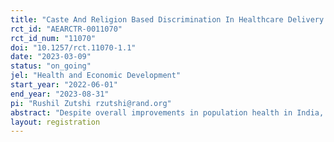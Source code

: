 ```yaml
---
title: "Caste And Religion Based Discrimination In Healthcare Delivery: Evidence From India"
rct_id: "AEARCTR-0011070"
rct_id_num: "11070"
doi: "10.1257/rct.11070-1.1"
date: "2023-03-09"
status: "on_going"
jel: "Health and Economic Development"
start_year: "2022-06-01"
end_year: "2023-08-31"
pi: "Rushil Zutshi rzutshi@rand.org"
abstract: "Despite overall improvements in population health in India, there remain significant differences in health outcomes along caste and religious lines. Due to the lack of rigorous evidence, it is unclear if these differences stem from a lack of access to healthcare or discrimination at point of care. I use a randomized controlled trial to measure the discrimination faced by patients at point of care by private health care providers in Bihar, India. I use standardized patients (SPs) seeking care for asthma and randomly vary their religious and caste presentation to measure the causal effect of caste and religion on technical and interpersonal quality of care. SPs presenting as Muslims with religious indicators (such as eyeliner, a beard, and skullcap) received technical quality of care scores that were 0.29 standard deviations lower than upper-caste Hindu SPs and interpersonal quality of care scores that were 0.19 standard deviations lower than Hindu SPs. SPs presenting as Muslims without any religious indicators (only a Muslim name) or as Dalit (individuals of a lower-caste or without a caste) also received lower technical quality of care scores than upper-caste Hindu SPs but did not experience significantly worse interpersonal quality of care. I also find that, although minority providers provide better care to all patient types compared to Hindu providers, the disparity in healthcare quality experienced by minority patients was larger at minority providers.  These finds suggest that differences in health outcomes among underserved minorities such as Muslims and Dalits are driven, in part, by discrimination at the point of care – often by providers of the same religious or caste identity. The results suggest that interventions such as implicit-bias training could help improve outcomes for these groups. "
layout: registration
---
```


